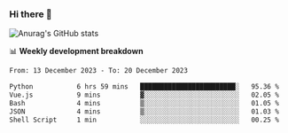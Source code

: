 ### Hi there 👋
![Anurag's GitHub stats](https://github-readme-stats.vercel.app/api?username=jami1024&show_icons=true&theme=radical)

📊 **Weekly development breakdown**
<!--START_SECTION:waka-->

```txt
From: 13 December 2023 - To: 20 December 2023

Python           6 hrs 59 mins   ████████████████████████░   95.36 %
Vue.js           9 mins          ▓░░░░░░░░░░░░░░░░░░░░░░░░   02.05 %
Bash             4 mins          ▒░░░░░░░░░░░░░░░░░░░░░░░░   01.05 %
JSON             4 mins          ▒░░░░░░░░░░░░░░░░░░░░░░░░   01.03 %
Shell Script     1 min           ░░░░░░░░░░░░░░░░░░░░░░░░░   00.25 %
```

<!--END_SECTION:waka-->
<!--
**jami1024/jami1024** is a ✨ _special_ ✨ repository because its `README.md` (this file) appears on your GitHub profile.

Here are some ideas to get you started:

- 🔭 I’m currently working on ...
- 🌱 I’m currently learning ...
- 👯 I’m looking to collaborate on ...
- 🤔 I’m looking for help with ...
- 💬 Ask me about ...
- 📫 How to reach me: ...
- 😄 Pronouns: ...
- ⚡ Fun fact: ...
-->
